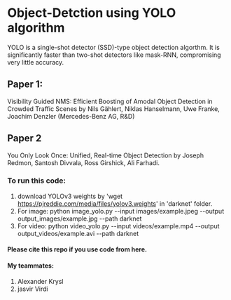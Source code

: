 # Object-Detction using YOLO algorithm
YOLO is a single-shot detector (SSD)-type object detection algorthm. It is significantly faster than two-shot detectors like mask-RNN, compromising very little accuracy. 


## Paper 1:
Visibility Guided NMS: Efficient Boosting of Amodal Object Detection in Crowded Traffic Scenes by Nils Gählert, Niklas Hanselmann, Uwe Franke, Joachim Denzler (Mercedes-Benz AG, R&D)

## Paper 2
You Only Look Once: Unified, Real-time Object Detection by Joseph Redmon, Santosh Divvala, Ross Girshick, Ali Farhadi. 

### To run this code:
1. download YOLOv3 weights by 'wget https://pjreddie.com/media/files/yolov3.weights' in 'darknet' folder. 
2. For image: python image_yolo.py --input images/example.jpeg --output output_images/example.jpg  --path darknet
3. For video: python video_yolo.py --input videos/example.mp4 --output output_videos/example.avi  --path darknet 

#### Please cite this repo if you use code from here.

#### My teammates:
1. Alexander Krysl
2. jasvir Virdi

